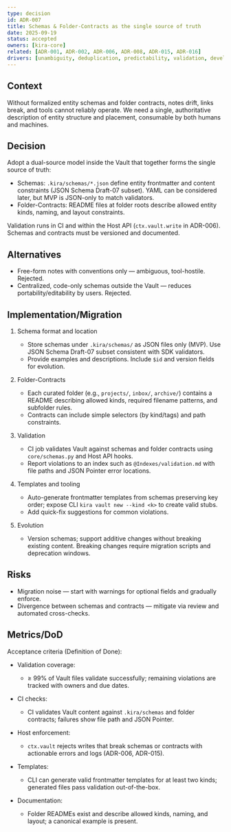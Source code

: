 ```yaml
---
type: decision
id: ADR-007
title: Schemas & Folder-Contracts as the single source of truth
date: 2025-09-19
status: accepted
owners: [kira-core]
related: [ADR-001, ADR-002, ADR-006, ADR-008, ADR-015, ADR-016]
drivers: [unambiguity, deduplication, predictability, validation, developer experience]
---
```


## Context

Without formalized entity schemas and folder contracts, notes drift, links break, and tools cannot reliably operate. We need a single, authoritative description of entity structure and placement, consumable by both humans and machines.

## Decision

Adopt a dual-source model inside the Vault that together forms the single source of truth:

- Schemas: `.kira/schemas/*.json` define entity frontmatter and content constraints (JSON Schema Draft-07 subset). YAML can be considered later, but MVP is JSON-only to match validators.
- Folder-Contracts: README files at folder roots describe allowed entity kinds, naming, and layout constraints.

Validation runs in CI and within the Host API (`ctx.vault.write` in ADR-006). Schemas and contracts must be versioned and documented.

## Alternatives

- Free-form notes with conventions only — ambiguous, tool-hostile. Rejected.
- Centralized, code-only schemas outside the Vault — reduces portability/editability by users. Rejected.

## Implementation/Migration

1) Schema format and location
   - Store schemas under `.kira/schemas/` as JSON files only (MVP). Use JSON Schema Draft-07 subset consistent with SDK validators.
   - Provide examples and descriptions. Include `$id` and version fields for evolution.

2) Folder-Contracts
   - Each curated folder (e.g., `projects/`, `inbox/`, `archive/`) contains a README describing allowed kinds, required filename patterns, and subfolder rules.
   - Contracts can include simple selectors (by kind/tags) and path constraints.

3) Validation
   - CI job validates Vault against schemas and folder contracts using `core/schemas.py` and Host API hooks.
   - Report violations to an index such as `@Indexes/validation.md` with file paths and JSON Pointer error locations.

4) Templates and tooling
   - Auto-generate frontmatter templates from schemas preserving key order; expose CLI `kira vault new --kind <k>` to create valid stubs.
   - Add quick-fix suggestions for common violations.

5) Evolution
   - Version schemas; support additive changes without breaking existing content. Breaking changes require migration scripts and deprecation windows.

## Risks

- Migration noise — start with warnings for optional fields and gradually enforce.
- Divergence between schemas and contracts — mitigate via review and automated cross-checks.

## Metrics/DoD

Acceptance criteria (Definition of Done):

- Validation coverage:
  - ≥ 99% of Vault files validate successfully; remaining violations are tracked with owners and due dates.

- CI checks:
  - CI validates Vault content against `.kira/schemas` and folder contracts; failures show file path and JSON Pointer.

- Host enforcement:
  - `ctx.vault` rejects writes that break schemas or contracts with actionable errors and logs (ADR-006, ADR-015).

- Templates:
  - CLI can generate valid frontmatter templates for at least two kinds; generated files pass validation out-of-the-box.

- Documentation:
  - Folder READMEs exist and describe allowed kinds, naming, and layout; a canonical example is present.
